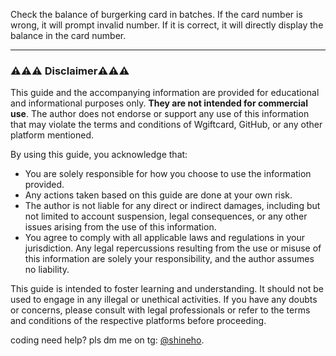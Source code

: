 Check the balance of burgerking card in batches. If the card number is wrong, it will prompt invalid number. If it is correct, it will directly display the balance in the card number.

---

### ⚠️⚠️⚠️ Disclaimer⚠️⚠️⚠️
This guide and the accompanying information are provided for educational and informational purposes only. **They are not intended for commercial use**. The author does not endorse or support any use of this information that may violate the terms and conditions of Wgiftcard, GitHub, or any other platform mentioned.

By using this guide, you acknowledge that:
- You are solely responsible for how you choose to use the information provided.
- Any actions taken based on this guide are done at your own risk.
- The author is not liable for any direct or indirect damages, including but not limited to account suspension, legal consequences, or any other issues arising from the use of this information.
- You agree to comply with all applicable laws and regulations in your jurisdiction. Any legal repercussions resulting from the use or misuse of this information are solely your responsibility, and the author assumes no liability.

This guide is intended to foster learning and understanding. It should not be used to engage in any illegal or unethical activities. If you have any doubts or concerns, please consult with legal professionals or refer to the terms and conditions of the respective platforms before proceeding.

coding need help? pls dm me on tg: [@shineho](https://t.me/shineho).
